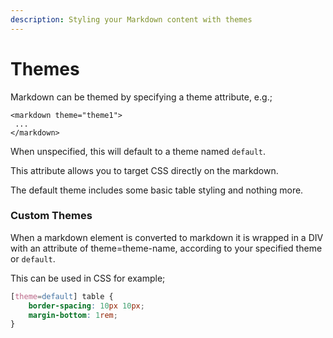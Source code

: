 ```yaml
---
description: Styling your Markdown content with themes
---
```


# Themes

Markdown can be themed by specifying a theme attribute, e.g.;

```
<markdown theme="theme1">
 ...
</markdown>
```

When unspecified, this will default to a theme named `default`.&#x20;

This attribute allows you to target CSS directly on the markdown.

The default theme includes some basic table styling and nothing more.&#x20;

### Custom Themes

When a markdown element is converted to markdown it is wrapped in a DIV with an attribute of theme=theme-name, according to your specified theme or `default`.  &#x20;

This can be used in CSS for example;&#x20;

```scss
[theme=default] table {
    border-spacing: 10px 10px; 
    margin-bottom: 1rem; 
}
```





